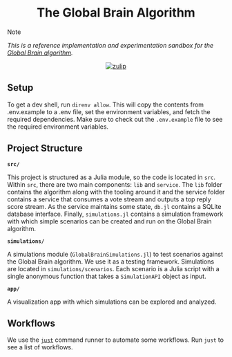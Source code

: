 <h1 align="center" style="border-bottom: none">
    The Global Brain Algorithm
</h1>

>[!NOTE]
>*This is a reference implementation and experimentation sandbox for the [Global Brain algorithm](https://social-protocols.org/global-brain/).*

<div align="center">
    
[![zulip](https://img.shields.io/badge/zulip-join_chat-brightgreen.svg)](https://social-protocols.zulipchat.com/join/rsdyqo4s4qnajccpohddp4lf/)

</div>

## Setup

To get a dev shell, run `direnv allow`.
This will copy the contents from .env.example to a .env file, set the environment variables, and fetch the required dependencies.
Make sure to check out the `.env.example` file to see the required environment variables.


## Project Structure

**`src/`**

This project is structured as a Julia module, so the code is located in `src`.
Within `src`, there are two main components: `lib` and `service`.
The `lib` folder contains the algorithm along with the tooling around it and the service folder contains a service that consumes a vote stream and outputs a top reply score stream.
As the service maintains some state, `db.jl` contains a SQLite database interface.
Finally, `simulations.jl` contains a simulation framework with which simple scenarios can be created and run on the Global Brain algorithm.

**`simulations/`**

A simulations module (`GlobalBrainSimulations.jl`) to test scenarios against the Global Brain algorithm.
We use it as a testing framework.
Simulations are located in `simulations/scenarios`.
Each scenario is a Julia script with a single anonymous function that takes a `SimulationAPI` object as input.

**`app/`**

A visualization app with which simulations can be explored and analyzed.


## Workflows

We use the [`just`](https://github.com/casey/just) command runner to automate some workflows.
Run `just` to see a list of workflows.
